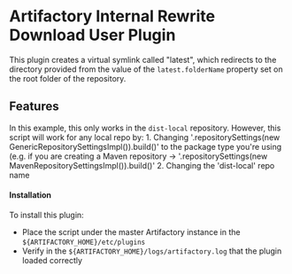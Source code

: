 Artifactory Internal Rewrite Download User Plugin
=================================================

This plugin creates a virtual symlink called "latest", which redirects to the
directory provided from the value of the `latest.folderName` property set on the
root folder of the repository. 

## Features
In this example, this only works in the `dist-local` repository. However, this script will work for any local repo by: 
	1. Changing '.repositorySettings(new GenericRepositorySettingsImpl()).build()' to the package type you're using (e.g. if you are creating a Maven repository -> '.repositorySettings(new MavenRepositorySettingsImpl()).build()' 
	2. Changing the 'dist-local' repo name 

#### Installation
To install this plugin:
  - Place the script under the master Artifactory instance in the
  `${ARTIFACTORY_HOME}/etc/plugins`
  - Verify in the `${ARTIFACTORY_HOME}/logs/artifactory.log` that the
  plugin loaded correctly

